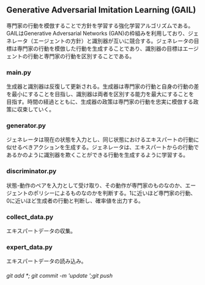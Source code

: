 ## Generative Adversarial Imitation Learning (GAIL)
専門家の行動を模倣することで方針を学習する強化学習アルゴリズムである。GAILはGenerative Adversarial Networks (GAN)の枠組みを利用しており、ジェネレータ（エージェントの方針）と識別器が互いに競合する。ジェネレータの目標は専門家の行動を模倣した行動を生成することであり、識別器の目標はエージェントの行動と専門家の行動を区別することである。

### main.py
生成器と識別器は反復して更新される。生成器は専門家の行動と自身の行動の差を最小にすることを目指し、識別器は両者を区別する能力を最大にすることを目指す。時間の経過とともに、生成器の政策は専門家の行動を忠実に模倣する政策に収束していく。


### generator.py
ジェネレータは現在の状態を入力とし、同じ状態におけるエキスパートの行動に似せるべきアクションを生成する。ジェネレータは、エキスパートからの行動であるかのように識別器を欺くことができる行動を生成するように学習する。

### discriminator.py
状態-動作のペアを入力として受け取り、その動作が専門家のものなのか、エージェントのポリシーによるものなのかを判断する。1に近いほど専門家の行動、0に近いほど生成者の行動と判断し、確率値を出力する。

### collect_data.py
エキスパートデータの収集。

### expert_data.py
エキスパートデータの読み込み。



###### git add *; git commit -m 'update ';git push
